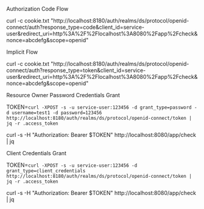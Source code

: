 


Authorization Code Flow

curl -c cookie.txt "http://localhost:8180/auth/realms/ds/protocol/openid-connect/auth?response_type=code&client_id=service-user&redirect_uri=http%3A%2F%2Flocalhost%3A8080%2Fapp%2Fcheck&nonce=abcdefg&scope=openid"

Implicit Flow

curl -c cookie.txt "http://localhost:8180/auth/realms/ds/protocol/openid-connect/auth?response_type=token&client_id=service-user&redirect_uri=http%3A%2F%2Flocalhost%3A8080%2Fapp%2Fcheck&nonce=abcdefg&scope=openid"


Resource Owner Password Credentials Grant

TOKEN=`curl -XPOST -s -u service-user:123456 -d grant_type=password -d username=test1 -d password=123456 http://localhost:8180/auth/realms/ds/protocol/openid-connect/token | jq -r .access_token`

curl -s -H "Authorization: Bearer $TOKEN" http://localhost:8080/app/check | jq


Client Credentials Grant

TOKEN=`curl -XPOST -s -u service-user:123456 -d grant_type=client_credentials http://localhost:8180/auth/realms/ds/protocol/openid-connect/token | jq -r .access_token`

curl -s -H "Authorization: Bearer $TOKEN" http://localhost:8080/app/check | jq

